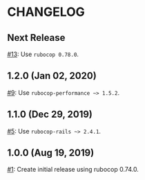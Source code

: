 # CHANGELOG

## Next Release

[#13](../../issues/13): Use `rubocop 0.78.0`.

## 1.2.0 (Jan 02, 2020)

[#9](../../issues/9): Use `rubocop-performance ~> 1.5.2`.

## 1.1.0 (Dec 29, 2019)

[#5](../../issues/5): Use `rubocop-rails ~> 2.4.1`.

## 1.0.0 (Aug 19, 2019)

[#1](../../issues/1): Create initial release using rubocop 0.74.0.

